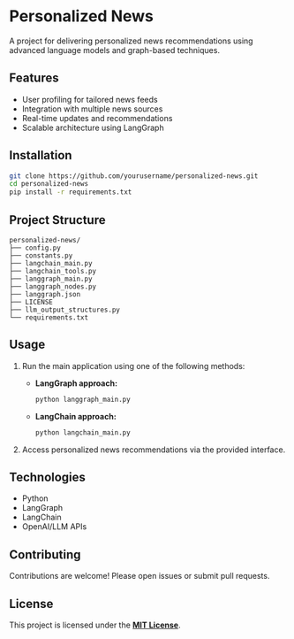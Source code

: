 # Personalized News

A project for delivering personalized news recommendations using advanced language models and graph-based techniques.

## Features

- User profiling for tailored news feeds
- Integration with multiple news sources
- Real-time updates and recommendations
- Scalable architecture using LangGraph

## Installation

```bash
git clone https://github.com/yourusername/personalized-news.git
cd personalized-news
pip install -r requirements.txt
```
## Project Structure

```
personalized-news/
├── config.py
├── constants.py
├── langchain_main.py
├── langchain_tools.py
├── langgraph_main.py
├── langgraph_nodes.py
├── langgraph.json
├── LICENSE
├── llm_output_structures.py
└── requirements.txt
```
## Usage

1. Run the main application using one of the following methods:

    - **LangGraph approach:**
      ```bash
      python langgraph_main.py
      ```
    - **LangChain approach:**
      ```bash
      python langchain_main.py
      ```

2. Access personalized news recommendations via the provided interface.

## Technologies

- Python
- LangGraph
- LangChain
- OpenAI/LLM APIs

## Contributing

Contributions are welcome! Please open issues or submit pull requests.

## License

This project is licensed under the **[MIT License](LICENSE)**.
